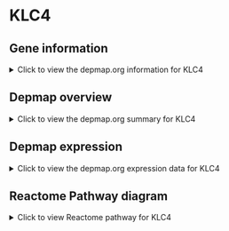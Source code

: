 <h1>KLC4</h1>

<h2>Gene information</h2>
<details>
  <summary>Click to view the depmap.org information for KLC4</summary>
  <iframe src="https://depmap.org/portal/gene/KLC4?tab=about" style="border:none;width:100%;height:800px"></iframe>
</details>

<h2>Depmap overview</h2>
<details>
  <summary>Click to view the depmap.org summary for KLC4</summary>
  <iframe src="https://depmap.org/portal/gene/KLC4?tab=overview" style="border:none;width:100%;height:800px"></iframe>
</details>

<h2>Depmap expression</h2>
<details>
  <summary>Click to view the depmap.org expression data for KLC4</summary>
  <iframe src="https://depmap.org/portal/gene/KLC4?tab=characterization" style="border:none;width:100%;height:800px"></iframe>
</details>



<h2>Reactome Pathway diagram</h2>
<details>
  <summary>Click to view Reactome pathway for KLC4</summary>
  <p>Kinesins</p>
  <iframe src="https://reactome.org/PathwayBrowser/#/R-HSA-983189" style="border:none;width:100%;height:800px"></iframe>
</details>



